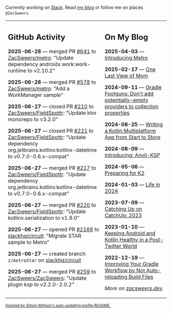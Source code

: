 Currently working on [Slack](https://slack.com/). Read [my blog](https://zacsweers.dev/) or follow me on places `@ZacSweers`.

<table><tr><td valign="top" width="60%">

## GitHub Activity
<!-- githubActivity starts -->
**2025-06-28** — merged PR [#641](https://github.com/ZacSweers/metro/pull/641) to [ZacSweers/metro](https://github.com/ZacSweers/metro): "Update dependency androidx.work:work-runtime to v2.10.2"

**2025-06-28** — merged PR [#578](https://github.com/ZacSweers/metro/pull/578) to [ZacSweers/metro](https://github.com/ZacSweers/metro): "Add a WorkManager sample"

**2025-06-27** — closed PR [#210](https://github.com/ZacSweers/FieldSpottr/pull/210) to [ZacSweers/FieldSpottr](https://github.com/ZacSweers/FieldSpottr): "Update ktor monorepo to v3.2.0"

**2025-06-27** — closed PR [#221](https://github.com/ZacSweers/FieldSpottr/pull/221) to [ZacSweers/FieldSpottr](https://github.com/ZacSweers/FieldSpottr): "Update dependency org.jetbrains.kotlinx:kotlinx-datetime to v0.7.0-0.6.x-compat"

**2025-06-27** — merged PR [#217](https://github.com/ZacSweers/FieldSpottr/pull/217) to [ZacSweers/FieldSpottr](https://github.com/ZacSweers/FieldSpottr): "Update dependency org.jetbrains.kotlinx:kotlinx-datetime to v0.7.0-0.6.x-compat"

**2025-06-27** — merged PR [#220](https://github.com/ZacSweers/FieldSpottr/pull/220) to [ZacSweers/FieldSpottr](https://github.com/ZacSweers/FieldSpottr): "Update kotlinx.serialization to v1.9.0"

**2025-06-27** — opened PR [#2168](https://github.com/slackhq/circuit/pull/2168) to [slackhq/circuit](https://github.com/slackhq/circuit): "Migrate STAR sample to Metro"

**2025-06-27** — created branch `z/metroStar` on [slackhq/circuit](https://github.com/slackhq/circuit)

**2025-06-27** — merged PR [#259](https://github.com/ZacSweers/ZacSweers/pull/259) to [ZacSweers/ZacSweers](https://github.com/ZacSweers/ZacSweers): "Update plugin ksp to v2.2.0-2.0.2"
<!-- githubActivity ends -->
</td><td valign="top" width="40%">

## On My Blog
<!-- blog starts -->
**2025-04-03** — [Introducing Metro](https://www.zacsweers.dev/introducing-metro/)

**2025-02-17** — [One Last View of Mom](https://www.zacsweers.dev/one-last-view-of-mom/)

**2024-09-11** — [Gradle Footguns: Don't add potentially-empty providers to collection properties](https://www.zacsweers.dev/gradle-footgun-adding-empty-providers-to-collection-properties/)

**2024-08-25** — [Writing a Kotlin Multiplatform App from Start to Store](https://www.zacsweers.dev/writing-a-kotlin-multiplatform-app-from-start-to-store/)

**2024-08-09** — [Introducing: Anvil-KSP](https://www.zacsweers.dev/introducing-anvil-ksp/)

**2024-05-06** — [Preparing for K2](https://www.zacsweers.dev/preparing-for-k2/)

**2024-01-03** — [Life in 2024](https://www.zacsweers.dev/life-in-2024/)

**2023-07-09** — [Catching Up on CatchUp: 2023](https://www.zacsweers.dev/catching-up-on-catchup-2023/)

**2023-01-10** — [Keeping Android and Kotlin Healthy in a Post-Twitter World](https://www.zacsweers.dev/keeping-android-healthy/)

**2022-12-19** — [Improving Your Gradle Workflow by Not Auto-reloading Build Files](https://www.zacsweers.dev/improving-your-workflow-by-not-auto-reloading-build-files/)
<!-- blog ends -->
_More on [zacsweers.dev](https://zacsweers.dev/)_
</td></tr></table>

<sub><a href="https://simonwillison.net/2020/Jul/10/self-updating-profile-readme/">Inspired by Simon Willison's auto-updating profile README.</a></sub>